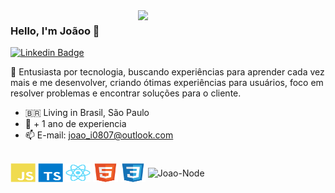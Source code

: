 <img align="right" src="https://github.com/josepholiveira/josepholiveira/blob/master/images/illustration.png" width="300"/>

### Hello, I'm Joãoo 👋

[![Linkedin Badge](https://img.shields.io/badge/-João%20Gabriel-3333cc?style=flat-square&logo=Linkedin&logoColor=white&link=https://www.linkedin.com/in/jooaogbriel/)](https://www.linkedin.com/in/jooaogbriel/)

🎯 Entusiasta por tecnologia, buscando experiências para aprender cada vez mais e me desenvolver, criando ótimas experiências para usuários, foco em resolver problemas e encontrar soluções para o cliente.

- 🇧🇷 Living in Brasil, São Paulo
- 🚀 + 1 ano de experiencia
- 📫 E-mail: joao_i0807@outlook.com


<div style="display: inline_block"><br>
  <img align="center" alt="Joao-Js" height="30" width="40" src="https://raw.githubusercontent.com/devicons/devicon/master/icons/javascript/javascript-plain.svg">
  <img align="center" alt="Joao-Ts" height="30" width="40" src="https://raw.githubusercontent.com/devicons/devicon/master/icons/typescript/typescript-plain.svg">
  <img align="center" alt="Joao-React" height="30" width="40" src="https://raw.githubusercontent.com/devicons/devicon/master/icons/react/react-original.svg">
  <img align="center" alt="Joao-HTML" height="30" width="40" src="https://raw.githubusercontent.com/devicons/devicon/master/icons/html5/html5-original.svg">
  <img align="center" alt="Joao-CSS" height="30" width="40" src="https://raw.githubusercontent.com/devicons/devicon/master/icons/css3/css3-original.svg">
  <img align="center" alt="Joao-Node" height="30" width="40" src="https://cdn.jsdelivr.net/gh/devicons/devicon/icons/nodejs/nodejs-original.svg" >
 
</div>

  
 
